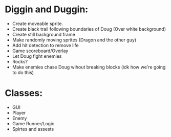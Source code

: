 # Diggin and Duggin:

  * Create moveable sprite.
  * Create black trail following boundaries of Doug (Over white background)
  * Create still background frame
  * Make randomly moving sprites (Dragon and the other guy)
  * Add hit detection to remove life
  * Game scoreboard/Overlay
  * Let Doug fight enemies
  * Rocks?
  * Make enemies chase Doug wihout breaking blocks (idk how we're going to do this)
  
  
# Classes:
  
   * GUI
   * Player
   * Enemy
   * Game Runner/Logic
   * Spirtes and assests
